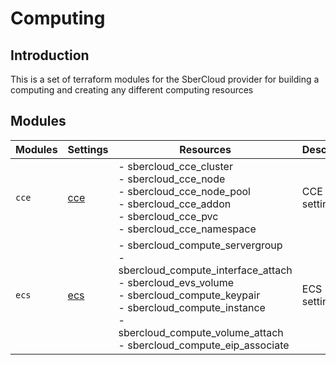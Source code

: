 # Computing

## Introduction

This is a set of terraform modules for the SberCloud provider for building a computing and creating any different computing resources

## Modules

| Modules | Settings | Resources | Description |
| --- | ---  | --- | --- |
| `cce` |[cce](cce/README.md)| - sbercloud_cce_cluster<br> - sbercloud_cce_node<br> - sbercloud_cce_node_pool<br> - sbercloud_cce_addon<br> - sbercloud_cce_pvc<br> - sbercloud_cce_namespace | CCE settings |
| `ecs` |[ecs](ecs/README.md)| - sbercloud_compute_servergroup<br> - sbercloud_compute_interface_attach<br> - sbercloud_evs_volume<br> - sbercloud_compute_keypair<br> - sbercloud_compute_instance<br> - sbercloud_compute_volume_attach<br> - sbercloud_compute_eip_associate | ECS settings |
